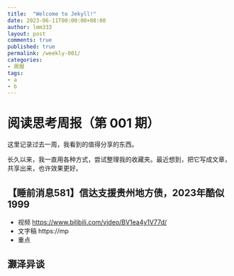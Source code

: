 ```yaml
---
title:  "Welcome to Jekyll!"
date: 2023-06-11T00:00:00+08:00
author: lmm333
layout: post
comments: true
published: true
permalink: /weekly-001/
categories:
- 周报
tags:
- a
- b
---
```


# 阅读思考周报（第 001 期）

这里记录过去一周，我看到的值得分享的东西。

长久以来，我一直用各种方式，尝试整理我的收藏夹。最近想到，把它写成文章，共享出来，也许效果更好。

## 【睡前消息581】信达支援贵州地方债，2023年酷似1999
- 视频 https://www.bilibili.com/video/BV1ea4y1V77d/
- 文字稿 https://mp
- 重点

## 灏泽异谈
